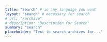 ```yaml
---
title: "Search" # in any language you want
layout: "search" # necessary for search
# url: "/archive"
# description: "Description for Search"
summary: "search"
placeholder: "Text to search archives for..."
---
```

